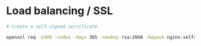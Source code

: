 # Load balancing / SSL

```bash
# Create a self-signed certificate

openssl req -x509 -nodes -days 365 -newkey rsa:2048 -keyout nginx-selfsigned.key -out nginx-selfsigned.crt
```